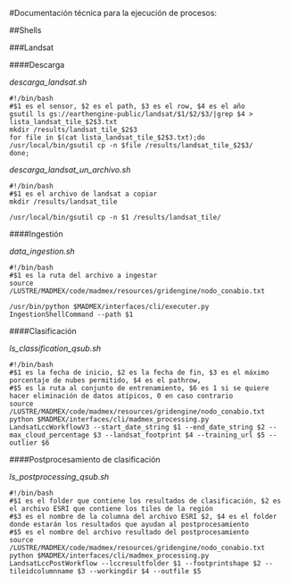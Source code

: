 #Documentación técnica para la ejecución de procesos:

##Shells

###Landsat

####Descarga

*descarga_landsat.sh*

```
#!/bin/bash
#$1 es el sensor, $2 es el path, $3 es el row, $4 es el año
gsutil ls gs://earthengine-public/landsat/$1/$2/$3/|grep $4 > lista_landsat_tile_$2$3.txt
mkdir /results/landsat_tile_$2$3
for file in $(cat lista_landsat_tile_$2$3.txt);do
/usr/local/bin/gsutil cp -n $file /results/landsat_tile_$2$3/
done;
```

*descarga_landsat_un_archivo.sh*

```
#!/bin/bash
#$1 es el archivo de landsat a copiar
mkdir /results/landsat_tile

/usr/local/bin/gsutil cp -n $1 /results/landsat_tile/
```

####Ingestión

*data_ingestion.sh*

```
#!/bin/bash
#$1 es la ruta del archivo a ingestar
source /LUSTRE/MADMEX/code/madmex/resources/gridengine/nodo_conabio.txt

/usr/bin/python $MADMEX/interfaces/cli/executer.py IngestionShellCommand --path $1
```

####Clasificación

*ls_classification_qsub.sh*

```
#!/bin/bash
#$1 es la fecha de inicio, $2 es la fecha de fin, $3 es el máximo porcentaje de nubes permitido, $4 es el pathrow,
#$5 es la ruta al conjunto de entrenamiento, $6 es 1 si se quiere hacer eliminación de datos atípicos, 0 en caso contrario
source /LUSTRE/MADMEX/code/madmex/resources/gridengine/nodo_conabio.txt
python $MADMEX/interfaces/cli/madmex_processing.py LandsatLccWorkflowV3 --start_date_string $1 --end_date_string $2 --max_cloud_percentage $3 --landsat_footprint $4 --training_url $5 --outlier $6
```
####Postprocesamiento de clasificación

*ls_postprocessing_qsub.sh*

```
#!/bin/bash
#$1 es el folder que contiene los resultados de clasificación, $2 es el archivo ESRI que contiene los tiles de la región
#$3 es el nombre de la columna del archivo ESRI $2, $4 es el folder donde estarán los resultados que ayudan al postprocesamiento
#$5 es el nombre del archivo resultado del postprocesamiento
source /LUSTRE/MADMEX/code/madmex/resources/gridengine/nodo_conabio.txt
python $MADMEX/interfaces/cli/madmex_processing.py LandsatLccPostWorkflow --lccresultfolder $1 --footprintshape $2 --tileidcolumnname $3 --workingdir $4 --outfile $5
```


